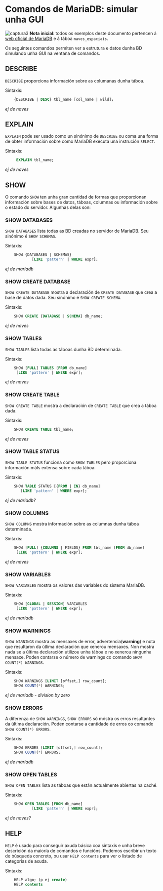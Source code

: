 # Comandos de MariaDB: simular unha GUI
![captura3](https://)
**Nota inicial**: todos os exemplos deste documento pertencen á [web oficial de MariaDB](https://mariadb.com/kb/es/comandos-sql/) e á táboa `naves_espaciais`.

Os seguintes comandos permiten ver a estrutura e datos dunha BD simulando unha GUI na ventana de comandos.

## DESCRIBE
`DESCRIBE` proporciona información sobre as columanas dunha táboa. 

Sintaxis:

```SQL
	{DESCRIBE | DESC} tbl_name [col_name | wild];
```
*ej de naves*

## EXPLAIN
`EXPLAIN` pode ser usado como un sinónimo de `DESCRIBE` ou coma una forma de obter información sobre como MariaDB executa una instrución `SELECT`.

Sintaxis:
```SQL
	 EXPLAIN tbl_name;
```
*ej de naves*

## SHOW
O comando `SHOW` ten unha gran cantidad de formas que proporcionan información sobre bases de datos, táboas, columnas ou información sobre o estado do servidor. Algunhas delas son:

### SHOW DATABASES 
`SHOW DATABASES` lista todas as BD creadas no servidor de MariaDB. Seu sinónimo é `SHOW SCHEMAS`.

Sintaxis: 
```SQL
	SHOW {DATABASES | SCHEMAS}
    		[LIKE 'pattern' | WHERE expr];
```
*ej de mariadb*

### SHOW CREATE DATABASE 
`SHOW CREATE DATABASE` mostra a declaración de `CREATE DATABASE` que crea a base de datos dada. Seu sinónimo é `SHOW CREATE SCHEMA`.

Sintaxis:
```SQL
	SHOW CREATE {DATABASE | SCHEMA} db_name;
```
*ej de naves*

### SHOW TABLES
`SHOW TABLES` lista todas as táboas dunha BD determinada.

Sintaxis: 
```SQL
	SHOW [FULL] TABLES [FROM db_name]
   	 [LIKE 'pattern' | WHERE expr];
```
*ej de naves*

### SHOW CREATE TABLE
`SHOW CREATE TABLE` mostra a declaración de `CREATE TABLE` que crea a táboa dada.

Sintaxis:
```SQL
	SHOW CREATE TABLE tbl_name;
```
*ej de naves*

### SHOW TABLE STATUS
`SHOW TABLE STATUS` funciona como `SHOW TABLES` pero proporciona información máIs extensa sobre cada táboa.

Sintaxis:
```SQL
	SHOW TABLE STATUS [{FROM | IN} db_name]
 	   [LIKE 'pattern' | WHERE expr];
```
*ej de mariadb?*

### SHOW COLUMNS
`SHOW COLUMNS` mostra información sobre as columnas dunha táboa determinada. 

Sintaxis:
```SQL
	SHOW [FULL] {COLUMNS | FIELDS} FROM tbl_name [FROM db_name]
   	 [LIKE 'pattern' | WHERE expr];
```
*ej de naves*

### SHOW VARIABLES
`SHOW VARIABLES` mostra os valores das variables do sistema MariaDB.

Sintaxis:
```SQL
	SHOW [GLOBAL | SESSION] VARIABLES
   	 [LIKE 'pattern' | WHERE expr];
```
*ej de mariadb*

### SHOW WARNINGS
`SHOW WARNINGS` mostra as mensaxes de error, advertencia(**warning**) e nota que resultaron da útlima declaración que xenerou mensaxes. Non mostra nada se a última declaración utilizou unha táboa e no xenerou ningunha mensaxe. Poden contarse o número de warnings co comando `SHOW COUNT(*) WARNINGS`.

Sintaxis:
```SQL
	SHOW WARNINGS [LIMIT [offset,] row_count];
	SHOW COUNT(*) WARNINGS;
```
*ej de mariadb - division by zero*

### SHOW ERRORS
A diferenza de `SHOW WARNINGS`, `SHOW ERRORS` só móstra os erros resultantes da última declaración. Poden contarse a cantidade de erros co comando `SHOW COUNT(*) ERRORS`.

Sintaxis:
```SQL
	SHOW ERRORS [LIMIT [offset,] row_count];
	SHOW COUNT(*) ERRORS;  
```
*ej de mariadb*

### SHOW OPEN TABLES
`SHOW OPEN TABLES`  lista as táboas que están actualmente abiertas na caché.

Sintaxis:
```SQL
	SHOW OPEN TABLES [FROM db_name]
    	    [LIKE 'pattern' | WHERE expr];
```
*ej de naves?*

## HELP
`HELP` é usado para conseguir axuda básica coa sintaxis e unha breve descrición da maioría de comandos e funcións. Podemos escribir un texto de búsqueda concreto, ou usar `HELP contents` para ver o listado de categorías de axuda.

Sintaxis: 
```SQL
	HELP algo; (p ej create)
	HELP contents
```
